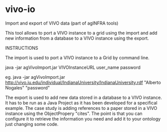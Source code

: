 vivo-io
=======

Import and export of VIVO data (part of agINFRA tools)

This tool allows to port a VIVO instance to a grid  using the import and add new information from a database to a VIVO instance using the export.

INSTRUCTIONS

The import is used to port a VIVO instance to a Grid by command line.

java -jar agVivoImport.jar VIVOInstanceURL user_name password

eg. java -jar agVivoImport.jar  http://vivo.iu.edu/individual/IndianaUniversity/IndianaUniversity.rdf "Alberto Nogales" "password"


The export is used to add new data stored in a database to a VIVO instance. It has to be run as a Java Project as it has been developed for a specifical example. The case study is adding references to a paper stored in a VIVO instance using the ObjectPropery "cites". The point is that you can configure it to retrieve the information you need and add it to your ontology just changing some code.


